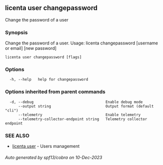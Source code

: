 ## licenta user changepassword

Change the password of a user

### Synopsis

Change the password of a user. Usage:
	licenta changepassword [username or email] [new password]

```
licenta user changepassword [flags]
```

### Options

```
  -h, --help   help for changepassword
```

### Options inherited from parent commands

```
  -d, --debug                                 Enable debug mode
      --output string                         Output format (default "cli")
      --telemetry                             Enable telemetry
      --telemetry-collector-endpoint string   Telemetry collector endpoint
```

### SEE ALSO

* [licenta user](licenta_user.md)	 - Users management

###### Auto generated by spf13/cobra on 10-Dec-2023
